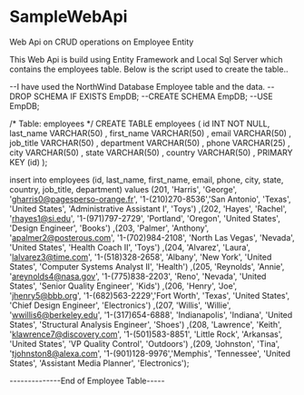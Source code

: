 # SampleWebApi
Web Api on CRUD operations on Employee Entity 

This Web Api is build using Entity Framework and Local Sql Server which contains the employees table.
Below is the script used to create the table..

--I have used the NorthWind Database Employee table and the data.
--DROP SCHEMA IF EXISTS EmpDB;
--CREATE SCHEMA EmpDB;
--USE EmpDB;

/* Table: employees */
CREATE TABLE employees (
  id              INT NOT NULL,
  last_name       VARCHAR(50) ,
  first_name      VARCHAR(50) ,
  email           VARCHAR(50) ,
  job_title       VARCHAR(50) ,
  department      VARCHAR(50) ,
  phone           VARCHAR(25) ,
  city            VARCHAR(50) ,
  state           VARCHAR(50) ,
  country         VARCHAR(50) ,
  PRIMARY KEY (id)
);

insert into employees 
(id, last_name, first_name, email, phone, city, state, country, job_title, department) values 
 (201, 'Harris', 'George', 'gharris0@pagesperso-orange.fr', '1-(210)270-8536','San Antonio', 'Texas', 'United States', 'Administrative Assistant I', 'Toys')
,(202, 'Hayes', 'Rachel', 'rhayes1@si.edu', '1-(971)797-2729', 'Portland', 'Oregon', 'United States', 'Design Engineer', 'Books')
,(203, 'Palmer', 'Anthony', 'apalmer2@posterous.com', '1-(702)984-2108', 'North Las Vegas', 'Nevada', 'United States', 'Health Coach II', 'Toys')
,(204, 'Alvarez', 'Laura', 'lalvarez3@time.com', '1-(518)328-2658', 'Albany', 'New York', 'United States', 'Computer Systems Analyst II', 'Health')
,(205, 'Reynolds', 'Annie', 'areynolds4@nasa.gov', '1-(775)838-2203', 'Reno', 'Nevada', 'United States', 'Senior Quality Engineer', 'Kids')
,(206, 'Henry', 'Joe', 'jhenry5@bbb.org', '1-(682)563-2229','Fort Worth', 'Texas', 'United States', 'Chief Design Engineer', 'Electronics')
,(207, 'Willis', 'Willie', 'wwillis6@berkeley.edu', '1-(317)654-6888',  'Indianapolis', 'Indiana', 'United States', 'Structural Analysis Engineer', 'Shoes')
,(208, 'Lawrence', 'Keith', 'klawrence7@discovery.com', '1-(501)583-8851',  'Little Rock', 'Arkansas', 'United States', 'VP Quality Control', 'Outdoors')
,(209, 'Johnston', 'Tina', 'tjohnston8@alexa.com', '1-(901)128-9976','Memphis', 'Tennessee', 'United States', 'Assistant Media Planner', 'Electronics');

--------------End of Employee Table----- 

